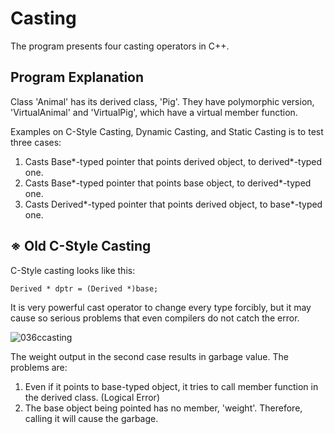 # Casting

The program presents four casting operators in C++.

## Program Explanation

Class 'Animal' has its derived class, 'Pig'. They have polymorphic version, 'VirtualAnimal' and 'VirtualPig', which have a virtual member function.

Examples on C-Style Casting, Dynamic Casting, and Static Casting is to test three cases:

  1. Casts Base*-typed pointer that points derived object, to derived*-typed one.
  2. Casts Base*-typed pointer that points base object, to derived*-typed one.
  3. Casts Derived*-typed pointer that points derived object, to base*-typed one.

## ※ Old C-Style Casting

C-Style casting looks like this:

    Derived * dptr = (Derived *)base;
    
It is very powerful cast operator to change every type forcibly, but it may cause so serious problems that even compilers do not catch the error.

![036ccasting](https://user-images.githubusercontent.com/48712088/141679517-41a7ade0-d642-4bc5-83c0-ac8ff7fce4ba.png)

The weight output in the second case results in garbage value.
The problems are:

  1. Even if it points to base-typed object, it tries to call member function in the derived class. (Logical Error)
  2. The base object being pointed has no member, 'weight'. Therefore, calling it will cause the garbage.
